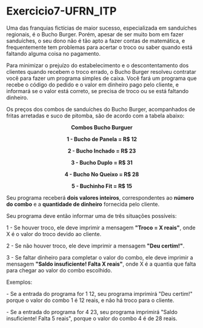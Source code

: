 # Exercicio7-UFRN_ITP

<p>Uma das franquias fictícias de maior sucesso, especializada em sanduíches regionais, é o Bucho Burger. Porém, apesar de ser muito bom em fazer sanduíches, o seu dono não é tão apto a fazer contas de matemática, e frequentemente tem problemas para acertar o troco ou saber quando está faltando alguma coisa no pagamento.</p>
<p>Para minimizar o prejuízo do estabelecimento e o descontentamento dos clientes quando recebem o troco errado, o Bucho Burger resolveu contratar você para fazer um programa simples de caixa. Você fará um programa que recebe o código do pedido e o valor em dinheiro pago pelo cliente, e informará se o valor está correto, se precisa de troco ou se está faltando dinheiro.</p>
<p>Os preços dos combos de sanduíches do Bucho Burger, acompanhados de fritas arretadas e suco de pitomba, são de acordo com a tabela abaixo:</p>
<p style="text-align: center;"><strong>Combos Bucho Burguer</strong></p>
<p style="text-align: center;"><strong>1 - Bucho de Panela = R$ 12</strong></p>
<p style="text-align: center;"><strong>2 - Bucho Inchado = R$ 23</strong></p>
<p style="text-align: center;"><strong>3 - Bucho Duplo = R$ 31</strong></p>
<p style="text-align: center;"><strong>4 - Bucho No Queixo = R$ 28</strong></p>
<p style="text-align: center;"><strong>5 - Buchinho Fit = R$ 15</strong></p>
<p>Seu programa receberá <strong>dois valores inteiros</strong>, correspondentes ao <strong>número do combo</strong> e a <strong>quantidade de dinheiro</strong> fornecida pelo cliente. <br></p>
<p>Seu programa deve então informar uma de três situações possíveis:</p>
<p>1 - Se houver troco, ele deve imprimir a mensagem <strong>"Troco = X reais"</strong>, onde X é o valor do troco devido ao cliente.</p>
<p>2 - Se não houver troco, ele deve imprimir a mensagem <strong>"Deu certim!"</strong>.</p>
<p>3 - Se faltar dinheiro para completar o valor do combo, ele deve imprimir a mensagem <strong>"Saldo insuficiente! Falta X reais"</strong>, onde X é a quantia que falta para chegar ao valor do combo escolhido.</p>
<p>Exemplos:</p>
<p>- Se a entrada do programa for 1 12, seu programa imprimirá "Deu certim!" porque o valor do combo 1 é 12 reais, e não há troco para o cliente.</p>
<p>- Se a entrada do programa for 4 23, seu programa imprimirá "Saldo insuficiente! Falta 5 reais", porque o valor do combo 4 é de 28 reais.<br></p>
